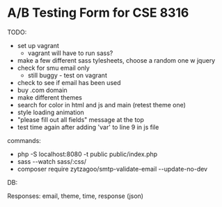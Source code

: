 # A/B Testing Form for CSE 8316

TODO:
- set up vagrant 
	- vagrant will have to run sass?
- make a few different sass tylesheets, choose a random one w jquery
- check for smu email only
	- still buggy - test on vagrant
- check to see if email has been used
- buy .com domain
- make different themes
- search for color in html and js and main (retest theme one)
- style loading animation
- "please fill out all fields" message at the top
- test time again after adding 'var' to line 9 in js file

commands:
- php -S localhost:8080 -t public public/index.php
- sass --watch sass/:css/
- composer require zytzagoo/smtp-validate-email --update-no-dev 


DB:

Responses:
	email, theme, time, response (json)